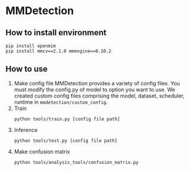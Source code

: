 # MMDetection

## How to install environment
```
pip install openmim
pip install mmcv==2.1.0 mmengine==0.10.2
```
## How to use
1. Make config file
    MMDetection provides a variety of config files. You must modify the config.py of model to option you want to use. We created custom config files comprising the model, dataset, scheduler, runtime in `mmdetection/custom_config`.
2. Train
    ```
    python tools/train.py [config file path]
    ``` 
3. Inference
    ```
    python tools/test.py [config file path]
    ```
4. Make confusion matrix
    ```
    python tools/analysis_tools/confusion_matrix.py
    ```
